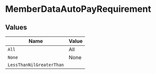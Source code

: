 # MemberDataAutoPayRequirement


## Values

| Name                     | Value                    |
| ------------------------ | ------------------------ |
| `All`                    | All                      |
| `None`                   | None                     |
| `LessThanNilGreaterThan` | <nil>                    |